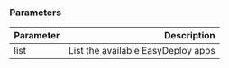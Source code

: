 <!-- usedin: [ _maestro/Toolbelt/easydeploys.md] -->


### Parameters


|       Parameter             |      	 Description     	         |
| :---------------------------| ------------------------------------:|
| list                        |  List the available EasyDeploy apps  |

